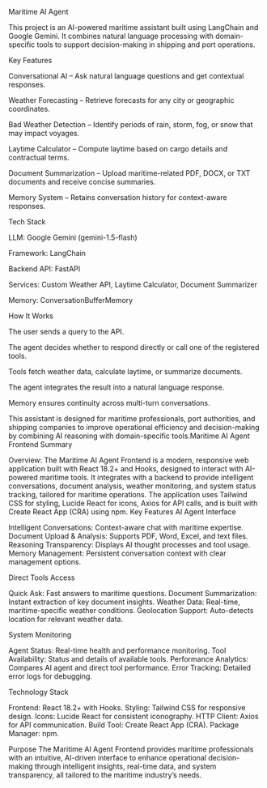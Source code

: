 Maritime AI Agent

This project is an AI-powered maritime assistant built using LangChain and Google Gemini. It combines natural language processing with domain-specific tools to support decision-making in shipping and port operations.

Key Features

Conversational AI – Ask natural language questions and get contextual responses.

Weather Forecasting – Retrieve forecasts for any city or geographic coordinates.

Bad Weather Detection – Identify periods of rain, storm, fog, or snow that may impact voyages.

Laytime Calculator – Compute laytime based on cargo details and contractual terms.

Document Summarization – Upload maritime-related PDF, DOCX, or TXT documents and receive concise summaries.

Memory System – Retains conversation history for context-aware responses.

Tech Stack

LLM: Google Gemini (gemini-1.5-flash)

Framework: LangChain

Backend API: FastAPI

Services: Custom Weather API, Laytime Calculator, Document Summarizer

Memory: ConversationBufferMemory

 How It Works

The user sends a query to the API.

The agent decides whether to respond directly or call one of the registered tools.

Tools fetch weather data, calculate laytime, or summarize documents.

The agent integrates the result into a natural language response.

Memory ensures continuity across multi-turn conversations.

This assistant is designed for maritime professionals, port authorities, and shipping companies to improve operational efficiency and decision-making by combining AI reasoning with domain-specific tools.Maritime AI Agent Frontend Summary




Overview:
The Maritime AI Agent Frontend is a modern, responsive web application built with React 18.2+ and Hooks, designed to interact with AI-powered maritime tools. It integrates with a backend to provide intelligent conversations, document analysis, weather monitoring, and system status tracking, tailored for maritime operations. The application uses Tailwind CSS for styling, Lucide React for icons, Axios for API calls, and is built with Create React App (CRA) using npm.
Key Features
AI Agent Interface

Intelligent Conversations: Context-aware chat with maritime expertise.
Document Upload & Analysis: Supports PDF, Word, Excel, and text files.
Reasoning Transparency: Displays AI thought processes and tool usage.
Memory Management: Persistent conversation context with clear management options.

Direct Tools Access

Quick Ask: Fast answers to maritime questions.
Document Summarization: Instant extraction of key document insights.
Weather Data: Real-time, maritime-specific weather conditions.
Geolocation Support: Auto-detects location for relevant weather data.

System Monitoring

Agent Status: Real-time health and performance monitoring.
Tool Availability: Status and details of available tools.
Performance Analytics: Compares AI agent and direct tool performance.
Error Tracking: Detailed error logs for debugging.

Technology Stack

Frontend: React 18.2+ with Hooks.
Styling: Tailwind CSS for responsive design.
Icons: Lucide React for consistent iconography.
HTTP Client: Axios for API communication.
Build Tool: Create React App (CRA).
Package Manager: npm.

Purpose
The Maritime AI Agent Frontend provides maritime professionals with an intuitive, AI-driven interface to enhance operational decision-making through intelligent insights, real-time data, and system transparency, all tailored to the maritime industry’s needs.
